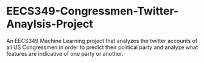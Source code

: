 # EECS349-Congressmen-Twitter-Anaylsis-Project
An EECS349 Machine Learning project that analyzes the twitter accounts of all US Congressmen in order to predict their political party and analyze what features are indicative of one party or another.
